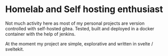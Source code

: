 # Homelab and Self hosting enthusiast

Not much activity here as most of my personal projects are version controlled with self-hosted gitea. Tested, built and deployed in a docker container with the help of jenkins.

At the moment my project are simple, explorative and written in svelte / sveltekit.
